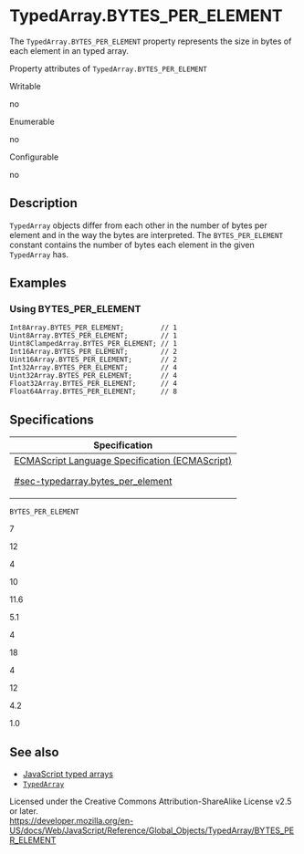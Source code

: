 # TypedArray.BYTES_PER_ELEMENT

The `TypedArray.BYTES_PER_ELEMENT` property represents the size in bytes of each element in an typed array.

Property attributes of `TypedArray.BYTES_PER_ELEMENT`

Writable

no

Enumerable

no

Configurable

no

## Description

`TypedArray` objects differ from each other in the number of bytes per element and in the way the bytes are interpreted. The `BYTES_PER_ELEMENT` constant contains the number of bytes each element in the given `TypedArray` has.

## Examples

### Using BYTES_PER_ELEMENT

    Int8Array.BYTES_PER_ELEMENT;         // 1
    Uint8Array.BYTES_PER_ELEMENT;        // 1
    Uint8ClampedArray.BYTES_PER_ELEMENT; // 1
    Int16Array.BYTES_PER_ELEMENT;        // 2
    Uint16Array.BYTES_PER_ELEMENT;       // 2
    Int32Array.BYTES_PER_ELEMENT;        // 4
    Uint32Array.BYTES_PER_ELEMENT;       // 4
    Float32Array.BYTES_PER_ELEMENT;      // 4
    Float64Array.BYTES_PER_ELEMENT;      // 8

## Specifications

<table><thead><tr class="header"><th>Specification</th></tr></thead><tbody><tr class="odd"><td><a href="https://tc39.es/ecma262/#sec-typedarray.bytes_per_element">ECMAScript Language Specification (ECMAScript) 
<br/>

<span class="small">#sec-typedarray.bytes_per_element</span></a></td></tr></tbody></table>

`BYTES_PER_ELEMENT`

7

12

4

10

11.6

5.1

4

18

4

12

4.2

1.0

## See also

-   [JavaScript typed arrays](https://developer.mozilla.org/en-US/docs/Web/JavaScript/Typed_arrays)
-   [`TypedArray`](../typedarray)

 
Licensed under the Creative Commons Attribution-ShareAlike License v2.5 or later.  
<a href="https://developer.mozilla.org/en-US/docs/Web/JavaScript/Reference/Global_Objects/TypedArray/BYTES_PER_ELEMENT" class="_attribution-link">https://developer.mozilla.org/en-US/docs/Web/JavaScript/Reference/Global_Objects/TypedArray/BYTES_PER_ELEMENT</a>

